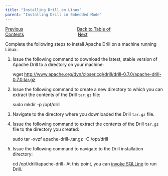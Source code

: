 ```yaml
---
title: "Installing Drill on Linux"
parent: "Installing Drill in Embedded Mode"
---
```

[Previous](/docs/installing-drill-in-embedded-mode)<code>&nbsp;&nbsp;&nbsp;&nbsp;&nbsp;&nbsp;&nbsp;&nbsp;&nbsp;&nbsp;&nbsp;&nbsp;&nbsp;&nbsp;&nbsp;&nbsp;&nbsp;&nbsp;&nbsp;&nbsp;&nbsp;&nbsp;&nbsp;&nbsp;</code>[Back to Table of Contents](/docs)<code>&nbsp;&nbsp;&nbsp;&nbsp;&nbsp;&nbsp;&nbsp;&nbsp;&nbsp;&nbsp;&nbsp;&nbsp;&nbsp;&nbsp;&nbsp;&nbsp;&nbsp;&nbsp;&nbsp;&nbsp;&nbsp;&nbsp;&nbsp;&nbsp;</code>[Next](/docs/installing-drill-on-mac-os-x)

Complete the following steps to install Apache Drill on a machine running
Linux:

  1. Issue the following command to download the latest, stable version of Apache Drill to a directory on your machine:
    
        wget http://www.apache.org/dyn/closer.cgi/drill/drill-0.7.0/apache-drill-0.7.0.tar.gz
  2. Issue the following command to create a new directory to which you can extract the contents of the Drill `tar.gz` file:
  
        sudo mkdir -p /opt/drill
  3. Navigate to the directory where you downloaded the Drill `tar.gz` file.
  4. Issue the following command to extract the contents of the Drill `tar.gz` file to the directory you created:
  
        sudo tar -xvzf apache-drill-<version>.tar.gz -C /opt/drill
  5. Issue the following command to navigate to the Drill installation directory:

        cd /opt/drill/apache-drill-<version>
At this point, you can [invoke
SQLLine](/docs/starting-stopping-drill) to run Drill.